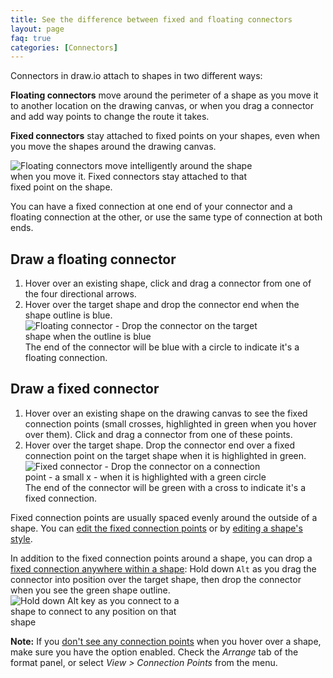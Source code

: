 ```yaml
---
title: See the difference between fixed and floating connectors
layout: page
faq: true
categories: [Connectors]
---
```


Connectors in draw.io attach to shapes in two different ways: 

**Floating connectors** move around the perimeter of a shape as you move it to another location on the drawing canvas, or when you drag a connector and add way points to change the route it takes. 

**Fixed connectors** stay attached to fixed points on your shapes, even when you move the shapes around the drawing canvas. 

<img src="/assets/img/blog/connector-floating-vs-fixed.gif" style="width=100%;max-width:400px;height:auto;" alt="Floating connectors move intelligently around the shape when you move it. Fixed connectors stay attached to that fixed point on the shape.">

You can have a fixed connection at one end of your connector and a floating connection at the other, or use the same type of connection at both ends. 

## Draw a floating connector

1. Hover over an existing shape, click and drag a connector from one of the four directional arrows.
2. Hover over the target shape and drop the connector end when the shape outline is blue. 
<br /><img src="/assets/img/blog/connector-floating.png" style="width=100%;max-width:400px;height:auto;" alt="Floating connector - Drop the connector on the target shape when the outline is blue">
<br />The end of the connector will be blue with a circle to indicate it's a floating connection.

## Draw a fixed connector
1. Hover over an existing shape on the drawing canvas to see the fixed connection points (small crosses, highlighted in green when you hover over them). Click and drag a connector from one of these points. 
2. Hover over the target shape. Drop the connector end over a fixed connection point on the target shape when it is highlighted in green. 
<br /><img src="/assets/img/blog/connector-fixed.png" style="width=100%;max-width:400px;height:auto;" alt="Fixed connector - Drop the connector on a connection point - a small x - when it is highlighted with a green circle">
<br />The end of the connector will be green with a cross to indicate it's a fixed connection.

Fixed connection points are usually spaced evenly around the outside of a shape. You can [edit the fixed connection points](/blog/edit-connection-points.html) or by [editing a shape's style](/doc/faq/shape-connection-points-customise.html).

In addition to the fixed connection points around a shape, you can drop a [fixed connection anywhere within a shape](/doc/faq/connect-to-shapes-anywhere.html): Hold down ``Alt`` as you drag the connector into position over the target shape, then drop the connector when you see the green shape outline.
<br /><img src="/assets/img/blog/connect-to-shapes-anywhere.gif" style="width=100%;max-width:300px;height:auto;" alt="Hold down Alt key as you connect to a shape to connect to any position on that shape">

**Note:** If you [don't see any connection points](/doc/faq/connection-points-hide.html) when you hover over a shape, make sure you have the option enabled. Check the _Arrange_ tab of the format panel, or select _View > Connection Points_ from the menu. 